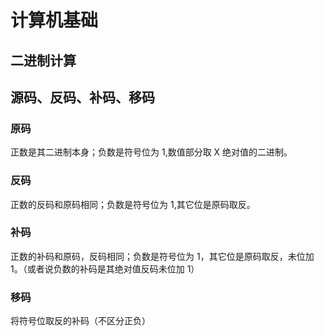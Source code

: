 # 计算机基础

## 二进制计算

## 源码、反码、补码、移码

### 原码

正数是其二进制本身；负数是符号位为 1,数值部分取 X 绝对值的二进制。

### 反码

正数的反码和原码相同；负数是符号位为 1,其它位是原码取反。

### 补码

正数的补码和原码，反码相同；负数是符号位为 1，其它位是原码取反，未位加 1。（或者说负数的补码是其绝对值反码未位加 1）

### 移码

将符号位取反的补码（不区分正负）
